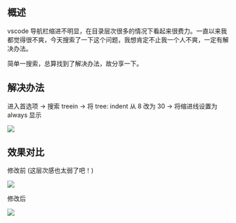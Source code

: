[//title]: (vscode导航栏增加缩进)
[//englishtitle]: (vscode-navigation-bar-indent)
[//category]: (vscode)
[//tags]: (vscode,indent)
[//createtime]: (20200916)
[//updatetime]: (20200916)

## 概述

vscode 导航栏缩进不明显，在目录层次很多的情况下看起来很费力。一直以来我都觉得很不爽，今天搜索了一下这个问题，我想肯定不止我一个人不爽，一定有解决办法。

简单一搜索，总算找到了解决办法，故分享一下。

## 解决办法

进入首选项 -> 搜索 treein -> 将 tree: indent 从 8 改为 30 -> 将缩进线设置为 always 显示

![](https://cdn.liushiming.cn/img/20200916223553.png)

## 效果对比

修改前 (这层次感也太弱了吧！)

![](https://cdn.liushiming.cn/img/20200916224350.png)

修改后

![](https://cdn.liushiming.cn/img/20200916224424.png)
